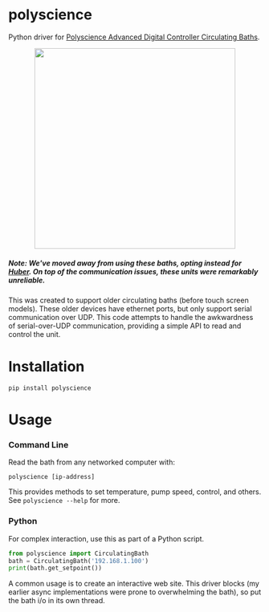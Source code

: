 polyscience
===========

Python driver for [Polyscience Advanced Digital Controller Circulating Baths](https://polyscience.com/products/circulating-baths/heated-circulators/integrated-heated-baths/advanced-digital-controller).

<p align="center">
  <img src="https://polyscience.com/sites/default/files/public/product-image/AD15H200.jpg" height="400" />
</p>

##### Note: We've moved away from using these baths, opting instead for [Huber](https://github.com/numat/huber). On top of the communication issues, these units were remarkably unreliable.

This was created to support older circulating baths (before touch screen models).
These older devices have ethernet ports, but only support serial communication
over UDP. This code attempts to handle the awkwardness of serial-over-UDP communication,
providing a simple API to read and control the unit.

Installation
============

```
pip install polyscience
```

Usage
=====

### Command Line

Read the bath from any networked computer with:

```
polyscience [ip-address]
```

This provides methods to set temperature, pump speed, control, and others. See `polyscience --help` for more.

### Python

For complex interaction, use this as part of a Python script.

```python
from polyscience import CirculatingBath
bath = CirculatingBath('192.168.1.100')
print(bath.get_setpoint())
```

A common usage is to create an interactive web site. This driver blocks (my earlier async implementations were prone to overwhelming the bath), so put the bath i/o in its own thread.
